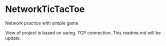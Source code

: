 # NetworkTicTacToe
Network practice with simple game

View of project is based on swing.
TCP connection.
This readme.md will be update.
